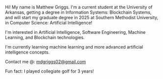 Hi! My name is Matthew Griggs. I'm a current student at the University of Arkansas, getting a degree in Information Systems: Blockchain Systems,
and will start my graduate degree in 2025 at Southern Methodist University, in Computer Science: Artificial Intelligence!

I'm interested in Artificial Intelligence, Software Engineering, Machine Learning, and Blockchain technologies.

I'm currently learning machine learning and more advanced artificial intelligence concepts. 

Contact me @: mdgriggs02@gmail.com

Fun fact: I played collegiate golf for 3 years!
